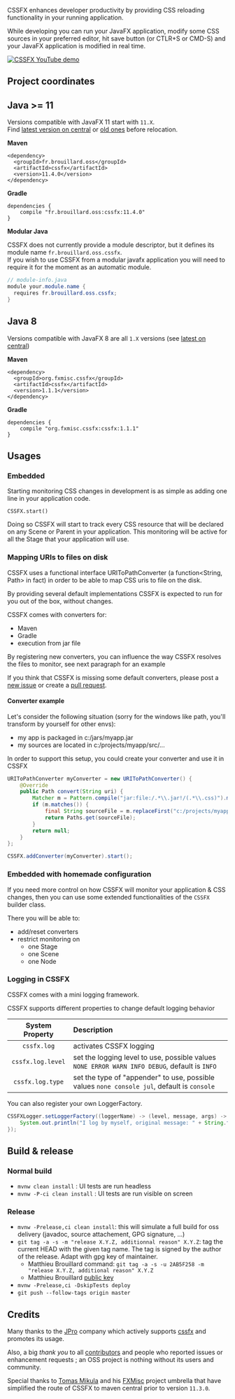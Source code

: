 CSSFX enhances developer productivity by providing CSS reloading functionality in your running application.

While developing you can run your JavaFX application, modify some CSS sources in your preferred editor, hit save button (or CTLR+S or CMD-S) and your JavaFX application is modified in real time.

[![CSSFX YouTube demo](http://img.youtube.com/vi/RELKg32xEWU/0.jpg)](http://www.youtube.com/watch?v=RELKg32xEWU)

## Project coordinates

## Java >= 11

Versions compatible with JavaFX 11 start with `11.X`.  
Find [latest version on central](https://search.maven.org/search?q=g:fr.brouillard.oss%20AND%20a:cssfx) or [old ones](https://search.maven.org/search?q=g:org.fxmisc.cssfx%20AND%20a:cssfx) before relocation.

__Maven__

```
<dependency>
  <groupId>fr.brouillard.oss</groupId>
  <artifactId>cssfx</artifactId>
  <version>11.4.0</version>
</dependency>
```

__Gradle__

```
dependencies {
    compile "fr.brouillard.oss:cssfx:11.4.0"
}
```
__Modular Java__

CSSFX does not currently provide a module descriptor, but it defines its module name `fr.brouillard.oss.cssfx`.  
If you wish to use CSSFX from a modular javafx application you will need to require it for the moment as an automatic module.
```java
// module-info.java 
module your.module.name {
  requires fr.brouillard.oss.cssfx;
}
```

## Java 8

Versions compatible with JavaFX 8 are all `1.X` versions (see [latest on central](https://search.maven.org/search?q=g:org.fxmisc.cssfx%20AND%20a:cssfx%20AND%20v:1.*))

__Maven__

```
<dependency>
  <groupId>org.fxmisc.cssfx</groupId>
  <artifactId>cssfx</artifactId>
  <version>1.1.1</version>
</dependency>
```

__Gradle__

```
dependencies {
    compile "org.fxmisc.cssfx:cssfx:1.1.1"
}
```

## Usages

### Embedded

Starting monitoring CSS changes in development is as simple as adding one line in your application code.

```
CSSFX.start()
```

Doing so CSSFX will start to track every CSS resource that will be declared on any Scene or Parent in your application. This monitoring will be active for all the Stage that your application will use.

### Mapping URIs to files on disk

CSSFX uses a functional interface URIToPathConverter (a function<String, Path> in fact) in order to be able to map CSS uris to file on the disk.

By providing several default implementations CSSFX is expected to run for you out of the box, without changes.

CSSFX comes with converters for:

- Maven
- Gradle
- execution from jar file

By registering new converters, you can influence the way CSSFX resolves the files to monitor, see next paragraph for an example

If you think that CSSFX is missing some default converters, please post a [new issue](https://github.com/McFoggy/cssfx/issues/new) or create a [pull request](https://github.com/McFoggy/cssfx/compare/).

#### Converter example

Let's consider the following situation (sorry for the windows like path, you'll transform by yourself for other envs):

* my app is packaged in c:/jars/myapp.jar
* my sources are located in c:/projects/myapp/src/...

In order to support this setup, you could create your converter and use it in CSSFX

```java
URIToPathConverter myConverter = new URIToPathConverter() {
    @Override
    public Path convert(String uri) {
        Matcher m = Pattern.compile("jar:file:/.*\\.jar!/(.*\\.css)").matcher(uri);
        if (m.matches()) {
            final String sourceFile = m.replaceFirst("c:/projects/myapp/src/$1").replace('/', '\\');
            return Paths.get(sourceFile);
        }
        return null;
    }
};

CSSFX.addConverter(myConverter).start();
```

### Embedded with homemade configuration

If you need more control on how CSSFX will monitor your application & CSS changes, then you can use some extended functionalities of the `CSSFX` builder class.

There you will be able to:

- add/reset converters
- restrict monitoring on
    - one Stage
    - one Scene
    - one Node
    
### Logging in CSSFX

CSSFX comes with a mini logging framework.

CSSFX supports different properties to change default logging behavior

| System Property | Description |
|:----------:|:------------------|
|`cssfx.log`|activates CSSFX logging|
|`cssfx.log.level`|set the logging level to use, possible values `NONE ERROR WARN INFO DEBUG`, default is `INFO`|
|`cssfx.log.type`|set the type of "appender" to use, possible values `none console jul`, default is `console` |

You can also register your own LoggerFactory.

```java
CSSFXLogger.setLoggerFactory((loggerName) -> (level, message, args) -> {
    System.out.println("I log by myself, original message: " + String.format(message, args));
});
```

## Build & release

### Normal build

- `mvnw clean install` : UI tests are run headless
- `mvnw -P-ci clean install` : UI tests are run visible on screen

### Release

- `mvnw -Prelease,ci clean install`: this will simulate a full build for oss delivery (javadoc, source attachement, GPG signature, ...)
- `git tag -a -s -m "release X.Y.Z, additionnal reason" X.Y.Z`: tag the current HEAD with the given tag name. The tag is signed by the author of the release. Adapt with gpg key of maintainer.
    - Matthieu Brouillard command:  `git tag -a -s -u 2AB5F258 -m "release X.Y.Z, additional reason" X.Y.Z`
    - Matthieu Brouillard [public key](https://sks-keyservers.net/pks/lookup?op=get&search=0x8139E8632AB5F258)
- `mvnw -Prelease,ci -DskipTests deploy`
- `git push --follow-tags origin master`

## Credits

Many thanks to the [JPro](https://www.jpro.one/) company which actively supports [cssfx](https://github.com/McFoggy/cssfx) and promotes its usage.

Also, a big _thank you_ to all [contributors](https://github.com/McFoggy/cssfx/graphs/contributors) and people who reported issues or enhancement requests ; an OSS project is nothing without its users and community.

Special thanks to [Tomas Mikula](https://github.com/TomasMikula) and his [FXMisc](http://www.fxmisc.org/) project umbrella that have simplified the route of CSSFX to maven central prior to version `11.3.0`.  